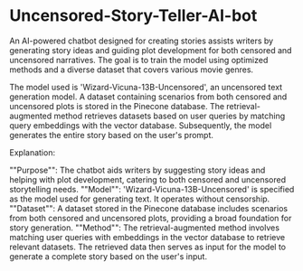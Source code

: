 # Uncensored-Story-Teller-AI-bot
An AI-powered chatbot designed for creating stories assists writers by generating story ideas and guiding plot development for both censored and uncensored narratives. The goal is to train the model using optimized methods and a diverse dataset that covers various movie genres.

The model used is 'Wizard-Vicuna-13B-Uncensored', an uncensored text generation model. A dataset containing scenarios from both censored and uncensored plots is stored in the Pinecone database. The retrieval-augmented method retrieves datasets based on user queries by matching query embeddings with the vector database. Subsequently, the model generates the entire story based on the user's prompt.

Explanation:

""Purpose"": The chatbot aids writers by suggesting story ideas and helping with plot development, catering to both censored and uncensored storytelling needs.
""Model"": 'Wizard-Vicuna-13B-Uncensored' is specified as the model used for generating text. It operates without censorship.
""Dataset"": A dataset stored in the Pinecone database includes scenarios from both censored and uncensored plots, providing a broad foundation for story generation.
""Method"": The retrieval-augmented method involves matching user queries with embeddings in the vector database to retrieve relevant datasets. The retrieved data then serves as input for the model to generate a complete story based on the user's input.
